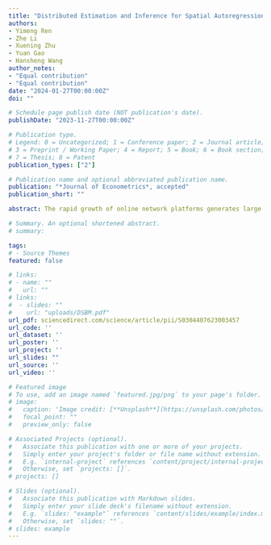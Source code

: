 ```yaml
---
title: "Distributed Estimation and Inference for Spatial Autoregression Model with Large Scale Networks"
authors:
- Yimeng Ren
- Zhe Li
- Xuening Zhu
- Yuan Gao
- Hansheng Wang
author_notes:
- "Equal contribution"
- "Equal contribution"
date: "2024-01-27T00:00:00Z"
doi: ""

# Schedule page publish date (NOT publication's date).
publishDate: "2023-11-27T00:00:00Z"

# Publication type.
# Legend: 0 = Uncategorized; 1 = Conference paper; 2 = Journal article;
# 3 = Preprint / Working Paper; 4 = Report; 5 = Book; 6 = Book section;
# 7 = Thesis; 8 = Patent
publication_types: ["2"]

# Publication name and optional abbreviated publication name.
publication: "*Journal of Econometrics*, accepted"
publication_short: ""

abstract: The rapid growth of online network platforms generates large-scale network data and it poses great challenges for statistical analysis using the spatial autoregression (SAR) model. In this work, we develop a novel distributed estimation and statistical inference framework for the SAR model on a distributed system. We first propose a distributed network least squares approximation (DNLSA) method. This enables us to obtain a one-step estimator by taking a weighted average of local estimators on each worker. Afterwards, a refined two-step estimation is designed to further reduce the estimation bias. For statistical inference, we utilize a random projection method to reduce the expensive communication cost. Theoretically, we show the consistency and asymptotic normality of both the one-step and two-step estimators. In addition, we provide theoretical guarantee of the distributed statistical inference procedure. The theoretical findings and computational advantages are validated by several numerical simulations implemented on the Spark system. Lastly, an experiment on the Yelp dataset further illustrates the usefulness of the proposed methodology.

# Summary. An optional shortened abstract.
# summary: 

tags:
# - Source Themes
featured: false

# links:
# - name: ""
#   url: ""
# links:
#  - slides: ""
#    url: "uploads/DSBM.pdf"
url_pdf: sciencedirect.com/science/article/pii/S0304407623003457
url_code: ''
url_dataset: ''
url_poster: ''
url_project: ''
url_slides: ""
url_source: ''
url_video: ''

# Featured image
# To use, add an image named `featured.jpg/png` to your page's folder. 
# image:
#   caption: 'Image credit: [**Unsplash**](https://unsplash.com/photos/jdD8gXaTZsc)'
#   focal_point: ""
#   preview_only: false

# Associated Projects (optional).
#   Associate this publication with one or more of your projects.
#   Simply enter your project's folder or file name without extension.
#   E.g. `internal-project` references `content/project/internal-project/index.md`.
#   Otherwise, set `projects: []`.
# projects: []

# Slides (optional).
#   Associate this publication with Markdown slides.
#   Simply enter your slide deck's filename without extension.
#   E.g. `slides: "example"` references `content/slides/example/index.md`.
#   Otherwise, set `slides: ""`.
# slides: example
---
```


<!-- {{% callout note %}}
Click the *Cite* button above to demo the feature to enable visitors to import publication metadata into their reference management software.
{{% /callout %}}

{{% callout note %}}
Create your slides in Markdown - click the *Slides* button to check out the example.
{{% /callout %}}

Supplementary notes can be added here, including [code, math, and images](https://wowchemy.com/docs/writing-markdown-latex/). -->
